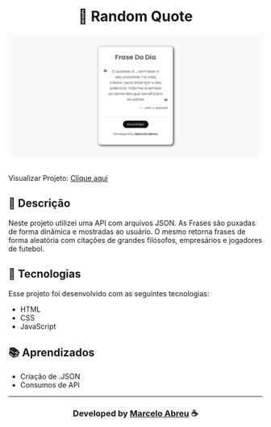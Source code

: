 <h1 align="center">
 📨 Random Quote
</h1> 

![](assets/img/Prewien.png)
<br>
<br>

Visualizar Projeto: [Clique aqui](https://Marcelo-Abreeu.github.io/Random-Quote/)



## 📝 Descrição

Neste projeto utilizei uma API com arquivos JSON. 
As Frases são puxadas de forma dinâmica e mostradas ao usuário.
O mesmo retorna frases de forma aleatória com citações de grandes filósofos, empresários e jogadores de futebol.


## 🚀 Tecnologias

Esse projeto foi desenvolvido com as seguintes tecnologias:

- HTML
- CSS
- JavaScript

## 📚 Aprendizados 
- Criação de .JSON
- Consumos de API

-----

  <h3 align="center"> Developed by <a href="#">Marcelo Abreu</a> ☕</h3>


